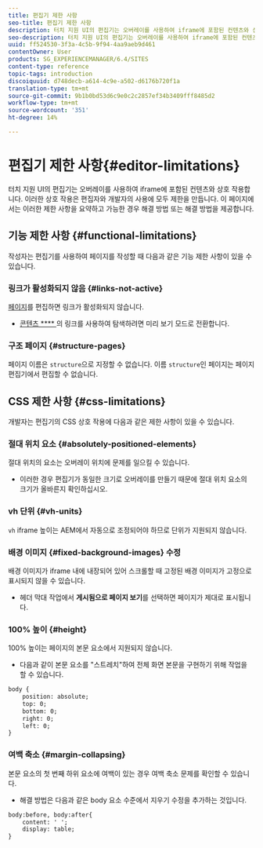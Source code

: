```yaml
---
title: 편집기 제한 사항
seo-title: 편집기 제한 사항
description: 터치 지원 UI의 편집기는 오버레이를 사용하여 iframe에 포함된 컨텐츠와 상호 작용합니다. 이러한 상호 작용은 편집자와 개발자의 사용에 모두 제한을 만듭니다.
seo-description: 터치 지원 UI의 편집기는 오버레이를 사용하여 iframe에 포함된 컨텐츠와 상호 작용합니다. 이러한 상호 작용은 편집자와 개발자의 사용에 모두 제한을 만듭니다.
uuid: ff524530-3f3a-4c5b-9f94-4aa9aeb9d461
contentOwner: User
products: SG_EXPERIENCEMANAGER/6.4/SITES
content-type: reference
topic-tags: introduction
discoiquuid: d748decb-a614-4c9e-a502-d6176b720f1a
translation-type: tm+mt
source-git-commit: 9b1b0bd53d6c9e0c2c2857ef34b3409fff8485d2
workflow-type: tm+mt
source-wordcount: '351'
ht-degree: 14%

---
```



# 편집기 제한 사항{#editor-limitations}

터치 지원 UI의 편집기는 오버레이를 사용하여 iframe에 포함된 컨텐츠와 상호 작용합니다. 이러한 상호 작용은 편집자와 개발자의 사용에 모두 제한을 만듭니다. 이 페이지에서는 이러한 제한 사항을 요약하고 가능한 경우 해결 방법 또는 해결 방법을 제공합니다.

## 기능 제한 사항 {#functional-limitations}

작성자는 편집기를 사용하여 페이지를 작성할 때 다음과 같은 기능 제한 사항이 있을 수 있습니다.

### 링크가 활성화되지 않음 {#links-not-active}

[페이지](/help/sites-authoring/editing-content.md)를 편집하면 링크가 활성화되지 않습니다.

* [콘텐츠 **** ](/help/sites-authoring/editing-content.md#preview-mode) 의 링크를 사용하여 탐색하려면 미리 보기 모드로 전환합니다.

### 구조 페이지 {#structure-pages}

페이지 이름은 `structure`으로 지정할 수 없습니다. 이름 `structure`인 페이지는 페이지 편집기에서 편집할 수 없습니다.

## CSS 제한 사항 {#css-limitations}

개발자는 편집기의 CSS 상호 작용에 다음과 같은 제한 사항이 있을 수 있습니다.

### 절대 위치 요소 {#absolutely-positioned-elements}

절대 위치의 요소는 오버레이 위치에 문제를 일으킬 수 있습니다.

* 이러한 경우 편집기가 동일한 크기로 오버레이를 만들기 때문에 절대 위치 요소의 크기가 올바른지 확인하십시오.

### vh 단위 {#vh-units}

`vh` iframe 높이는 AEM에서 자동으로 조정되어야 하므로 단위가 지원되지 않습니다.

### 배경 이미지 {#fixed-background-images} 수정

배경 이미지가 iframe 내에 내장되어 있어 스크롤할 때 고정된 배경 이미지가 고정으로 표시되지 않을 수 있습니다.

* 헤더 막대 작업에서 **게시됨으로 페이지 보기**&#x200B;를 선택하면 페이지가 제대로 표시됩니다.

### 100% 높이 {#height}

100% 높이는 페이지의 본문 요소에서 지원되지 않습니다.

* 다음과 같이 본문 요소를 &quot;스트레치&quot;하여 전체 화면 본문을 구현하기 위해 작업을 할 수 있습니다.

```xml
body {
    position: absolute;
    top: 0;
    bottom: 0;
    right: 0;
    left: 0;
}
```

### 여백 축소 {#margin-collapsing}

본문 요소의 첫 번째 하위 요소에 여백이 있는 경우 여백 축소 문제를 확인할 수 있습니다.

* 해결 방법은 다음과 같은 body 요소 수준에서 지우기 수정을 추가하는 것입니다.

```xml
body:before, body:after{
    content: ' ';
    display: table;
}
```

